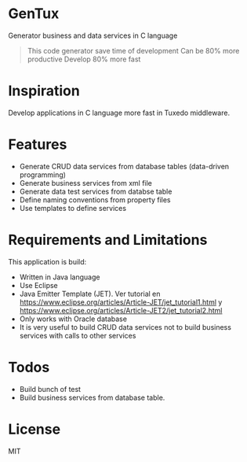 # GenTux
Generator business and data services in C language

  > This code generator save time of development
  > Can be 80% more productive
  > Develop 80% more fast

# Inspiration
  Develop applications in C language more fast in Tuxedo middleware.
  
# Features
* Generate CRUD data services from database tables (data-driven programming)
* Generate business services from xml file
* Generate data test services from databse table
* Define naming conventions from property files
* Use templates to define services

# Requirements and Limitations
This application is build:
* Written in Java language
* Use Eclipse 
* Java Emitter Template (JET). Ver tutorial en https://www.eclipse.org/articles/Article-JET/jet_tutorial1.html
y https://www.eclipse.org/articles/Article-JET2/jet_tutorial2.html
* Only works with Oracle database
* It is very useful to build CRUD data services not to build business services with calls to other services

# Todos
* Build bunch of test
* Build business services from database table.
 
# License
MIT

[//]: # (These are reference links used in the body of this note and get stripped out when the markdown processor does its job. There is no need to format nicely because it shouldn't be seen. Thanks SO - http://stackoverflow.com/questions/4823468/store-comments-in-markdown-syntax)


